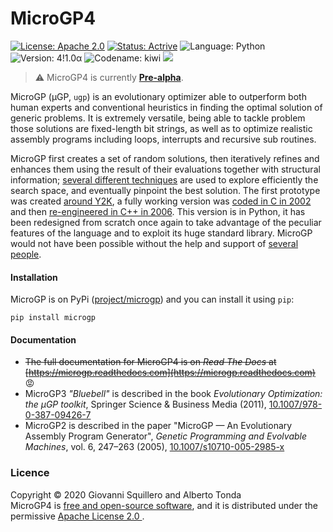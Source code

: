 MicroGP4
========

[![License: Apache 2.0](https://img.shields.io/badge/license-apache--2.0-green.svg)](https://opensource.org/licenses/Apache-2.0) 
[![Status: Actrive](https://img.shields.io/badge/status-active-brightgreen.svg)](https://github.com/squillero/microgp3)
![Language: Python](https://img.shields.io/badge/language-python-blue.svg)
![Version: 4!1.0α](https://img.shields.io/badge/version-4!1.0α-orange.svg)
![Codename: kiwi](https://img.shields.io/badge/codename-kiwi-orange.svg)
![](https://www.google-analytics.com/collect?v=1&t=pageview&tid=UA-28094298-5&cid=4f34399f-f437-4f67-9390-61c649f9b8b2&dp=1)

> :warning: MicroGP4 is currently [**Pre-alpha**](https://en.wikipedia.org/wiki/Software_release_life_cycle#Pre-alpha).

MicroGP (µGP, `ugp`) is an evolutionary optimizer able to outperform both human experts and conventional heuristics in finding the optimal solution of generic problems. It is extremely versatile, being able to tackle problem those solutions are fixed-length bit strings, as well as to optimize realistic assembly programs including loops, interrupts and recursive sub routines.

MicroGP first creates a set of random solutions, then iteratively refines and enhances them using the result of their evaluations together with structural information; [several different techniques](https://scholar.google.com/scholar?q=%28+squillero+OR+tonda+%29+AND+microgp) are used to explore efficiently the search space, and eventually pinpoint the best solution. The first prototype was created [around Y2K](HISTORY.md), a fully working version was [coded in C in 2002](https://github.com/squillero/microgp2) and then [re-engineered in C++ in 2006](https://github.com/squillero/microgp3). This version is in Python, it has been redesigned from scratch once again to take advantage of the peculiar features of the language and to exploit its huge standard library. MicroGP would not have been possible without the help and support of [several people](CONTRIBUTORS.md). 

#### Installation

MicroGP is on PyPi ([project/microgp](https://pypi.org/project/microgp/)) and you can install it using `pip`: 
```shell script
pip install microgp
```

#### Documentation

* ~~The full documentation for MicroGP4 is on *Read The Docs* at [https://microgp.readthedocs.com](https://microgp.readthedocs.com)~~ :rage:
* MicroGP3 *"Bluebell"* is described in the book *Evolutionary Optimization: the µGP toolkit*, Springer Science & Business Media (2011), [10.1007/978-0-387-09426-7](https://www.doi.org/10.1007/978-0-387-09426-7)
* MicroGP2 is described in the paper "MicroGP — An Evolutionary Assembly Program Generator", *Genetic Programming and Evolvable Machines*,  vol. 6, 247–263 (2005), [10.1007/s10710-005-2985-x](http://dx.doi.org/10.1007/s10710-005-2985-x)

### Licence
Copyright © 2020 Giovanni Squillero and Alberto Tonda  
MicroGP4 is [free and open-source software](https://en.wikipedia.org/wiki/Free_and_open-source_software), and it is distributed under the permissive [Apache License 2.0 ](https://www.tldrlegal.com/l/apache2).
